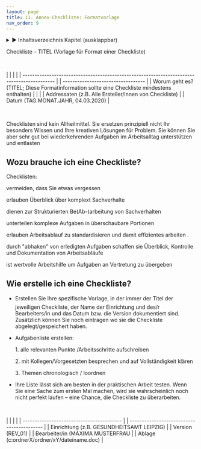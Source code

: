 ```yaml
---
layout: page
title: 11. Annex-Checkliste: Formatvorlage
nav_order: 9
---
```

 
<details markdown="block"> 
  <summary> 
      &#9658; Inhaltsverzeichnis Kapitel (ausklappbar) 
  </summary>
 
1. TOC
{:toc}
 </details>
 
   <p></p>
 
 
Checkliste – TITEL (Vorlage für Format einer
Checkliste)

 

|                                                                                             |  |                                    |
| ------------------------------------------------------------------------------------------- |  | ---------------------------------- |
| Worum geht es? (TITEL; Diese Formatinformation sollte eine Checkliste mindestens enthalten) |  |                                    |
| Addressaten (z.B. Alle Ersteller/innen von Checkliste)                                      |  | Datum (TAG.MONAT.JAHR, 04.03.2020) |

 

Checklisten sind kein Allheilmittel. Sie ersetzen prinzipiell nicht Ihr
besonders Wissen und Ihre kreativen Lösungen für Problem. Sie können Sie
aber sehr gut bei wiederkehrenden Aufgaben im Arbeitsalltag unterstützen
und entlasten

## Wozu brauche ich eine Checkliste?

Checklisten:

vermeiden, dass Sie etwas vergessen

erlauben Überblick über komplext Sachverhalte

dienen zur Strukturierten Be(Ab-)arbeitung von Sachverhalten

unterteilen komplexe Aufgaben in überschaubare Portionen

erlauben Arbeitsablauf zu standardisieren und damit effizientes arbeiten
.

durch "abhaken" von erledigten Aufgaben schaffen sie Überblick,
Kontrolle und Dokumentation von Arbeitsabläufe 

ist wertvolle Arbeitshilfe um Aufgaben an Vertretung zu übergeben

## Wie erstelle ich eine Checkliste?

  - Erstellen Sie Ihre spezifische Vorlage, in der immer der Titel
    der jeweiligen Checkliste, der Name der Einrichtung und des/r
    Bearbeiters/in und das Datum bzw. die Version dokumentiert sind.
    Zusätzlich können Sie noch eintragen wo sie die Checkliste
    abgelegt/gespeichert haben.

<!-- end list -->

  - Aufgabenliste erstellen:
    
    1\. alle relevanten Punkte /Arbeitsschritte aufschreiben
    
    2\. mit Kollegen/Vorgesetzten besprechen und auf Vollständigkeit
    klären
    
    3\. Themen chronologisch / loordnen

  - Ihre Liste lässt sich am besten in der praktischen Arbeit testen.
    Wenn Sie eine Sache zum ersten Mal machen, wird sie wahrscheinlich
    noch nicht perfekt laufen – eine Chance, die Checkliste zu
    überarbeiten.

 

|                                           |  |                                            |
| ----------------------------------------- |  | ------------------------------------------ |
| Einrichtung (z.B. GESUNDHEITSAMT LEIPZIG) |  | Version (REV\_01)                          |
| Bearbeiter/in (MAXIMA MUSTERFRAU          |  | Ablage (c:ordnerX/ordner/xY/dateiname.doc) |

 

<div class="section fnlist" data-role="doc-footnotes">

</div>
